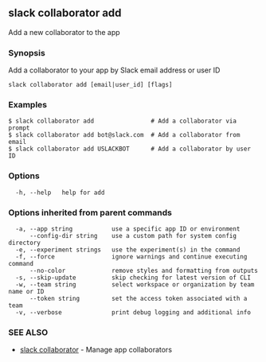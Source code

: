 ## slack collaborator add

Add a new collaborator to the app

### Synopsis

Add a collaborator to your app by Slack email address or user ID

```
slack collaborator add [email|user_id] [flags]
```

### Examples

```
$ slack collaborator add                # Add a collaborator via prompt
$ slack collaborator add bot@slack.com  # Add a collaborator from email
$ slack collaborator add USLACKBOT      # Add a collaborator by user ID
```

### Options

```
  -h, --help   help for add
```

### Options inherited from parent commands

```
  -a, --app string           use a specific app ID or environment
      --config-dir string    use a custom path for system config directory
  -e, --experiment strings   use the experiment(s) in the command
  -f, --force                ignore warnings and continue executing command
      --no-color             remove styles and formatting from outputs
  -s, --skip-update          skip checking for latest version of CLI
  -w, --team string          select workspace or organization by team name or ID
      --token string         set the access token associated with a team
  -v, --verbose              print debug logging and additional info
```

### SEE ALSO

* [slack collaborator](slack_collaborator)	 - Manage app collaborators

